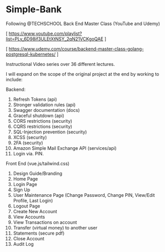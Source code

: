 # Simple-Bank
Following @TECHSCHOOL Back End Master Class (YouTube and Udemy)

[ https://www.youtube.com/playlist?list=PLy_6D98if3ULEtXtNSY_2qN21VCKgoQAE ]

[ https://www.udemy.com/course/backend-master-class-golang-postgresql-kubernetes/ ]

Instructional Video series over 36 different lectures.

I will expand on the scope of the original project at the end by working to include:

Backend:

1) Refresh Tokens (api)
2) Stronger validation rules (api)
3) Swagger documentation (docs)
4) Graceful shutdown (api)
5) CORS restrictions (security)
6) CQRS restrictions (security)
7) SQL-Injection prevention (security)
8) XCSS (security)
9) 2FA (security)
10) Amazon Simple Mail Exchange API (services/api)
11) Login via. PIN.

Front End (vue.js/tailwind.css)

1) Design Guide/Branding
2) Home Page
3) Login Page
4) Sign Up
5) User Maintenance Page (Change Password, Change PIN, View/Edit Profile, Last Login)
6) Logout Page
7) Create New Account
8) View Accounts
9) View Transactions on account
10) Transfer (virtual money) to another user
11) Statements (secure pdf)
12) Close Account
13) Audit Log

